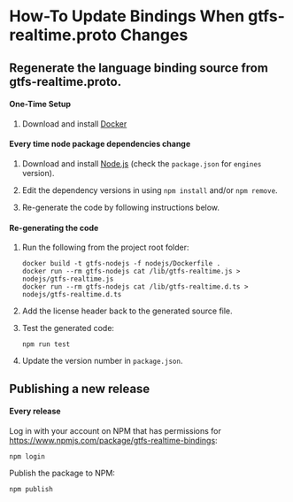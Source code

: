 # How-To Update Bindings When gtfs-realtime.proto Changes

## Regenerate the language binding source from gtfs-realtime.proto.

#### One-Time Setup

1. Download and install [Docker](https://docs.docker.com/get-docker/)

#### Every time node package dependencies change

1. Download and install [Node.js](https://www.npmjs.com/get-npm) (check the `package.json` for `engines` version).

1. Edit the dependency versions in using `npm install` and/or `npm remove`.

1. Re-generate the code by following instructions below.

#### Re-generating the code

1. Run the following from the project root folder:

    ```
    docker build -t gtfs-nodejs -f nodejs/Dockerfile .
    docker run --rm gtfs-nodejs cat /lib/gtfs-realtime.js > nodejs/gtfs-realtime.js
    docker run --rm gtfs-nodejs cat /lib/gtfs-realtime.d.ts > nodejs/gtfs-realtime.d.ts
    ```

1. Add the license header back to the generated source file.

1. Test the generated code:

    ```
    npm run test
    ```

1. Update the version number in `package.json`.

## Publishing a new release

#### Every release

Log in with your account on NPM that has permissions for https://www.npmjs.com/package/gtfs-realtime-bindings:

```
npm login
```

Publish the package to NPM:

```
npm publish
```
